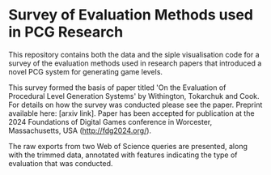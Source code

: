 # Survey of Evaluation Methods used in PCG Research

This repository contains both the data and the siple visualisation code for a survey of the evaluation methods used in research papers that introduced a novel PCG system for generating game levels.

This survey formed the basis of paper titled 'On the Evaluation of Procedural Level Generation Systems' by Withington, Tokarchuk and Cook. For details on how the survey was conducted please see the paper. Preprint available here: [arxiv link]. Paper has been accepted for publication at the 2024 Foundations of Digital Games conference in Worcester, Massachusetts, USA (http://fdg2024.org/).

The raw exports from two Web of Science queries are presented, along with the trimmed data, annotated with features indicating the type of evaluation that was conducted.
